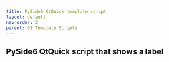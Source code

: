 ```yaml
---
title: PySide6 QtQuick template script
layout: default
nav_order: 2
parent: 01 Template Scripts
---
```


## PySide6 QtQuick script that shows a label